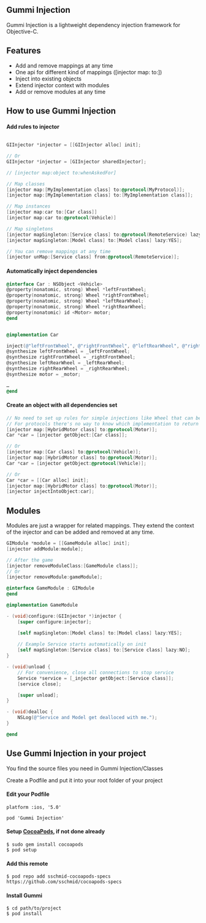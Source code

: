 ## Gummi Injection

Gummi Injection is a lightweight dependency injection framework for Objective-C.

## Features
* Add and remove mappings at any time
* One api for different kind of mappings ([injector map: to:])
* Inject into existing objects
* Extend injector context with modules
* Add or remove modules at any time

## How to use Gummi Injection

#### Add rules to injector
```objective-c

GIInjector *injector = [[GIInjector alloc] init];

// Or
GIInjector *injector = [GIInjector sharedInjector];

// [injector map:object to:whenAskedFor]

// Map classes
[injector map:[MyImplementation class] to:@protocol(MyProtocol)];
[injector map:[MyImplementation class] to:[MyImplementation class]];

// Map instances
[injector map:car to:[Car class]]
[injector map:car to:@protocol(Vehicle)]

// Map singletons
[injector mapSingleton:[Service class] to:@protocol(RemoteService) lazy:NO];
[injector mapSingleton:[Model class] to:[Model class] lazy:YES];

// You can remove mappings at any time
[injector unMap:[Service class] from:@protocol(RemoteService)];
```

#### Automatically inject dependencies
```objective-c
@interface Car : NSObject <Vehicle>
@property(nonatomic, strong) Wheel *leftFrontWheel;
@property(nonatomic, strong) Wheel *rightFrontWheel;
@property(nonatomic, strong) Wheel *leftRearWheel;
@property(nonatomic, strong) Wheel *rightRearWheel;
@property(nonatomic) id <Motor> motor;
@end


@implementation Car

inject(@"leftFrontWheel", @"rightFrontWheel", @"leftRearWheel", @"rightRearWheel", @"motor");
@synthesize leftFrontWheel = _leftFrontWheel;
@synthesize rightFrontWheel = _rightFrontWheel;
@synthesize leftRearWheel = _leftRearWheel;
@synthesize rightRearWheel = _rightRearWheel;
@synthesize motor = _motor;

…
@end
```

#### Create an object with all dependencies set
```objective-c
// No need to set up rules for simple injections like Wheel that can be created with alloc init.
// For protocols there's no way to know which implementation to return - we need to set up a rule for it.
[injector map:[HybridMotor class] to:@protocol(Motor)];
Car *car = [injector getObject:[Car class]];

// Or
[injector map:[Car class] to:@protocol(Vehicle)];
[injector map:[HybridMotor class] to:@protocol(Motor)];
Car *car = [injector getObject:@protocol(Vehicle)];

// Or
Car *car = [[Car alloc] init];
[injector map:[HybridMotor class] to:@protocol(Motor)];
[injector injectIntoObject:car];
```

## Modules
Modules are just a wrapper for related mappings. They extend the context of the injector and can be added and removed at any time.
```objective-c
GIModule *module = [[GameModule alloc] init];
[injector addModule:module];

// After the game
[injector removeModuleClass:[GameModule class]];
// Or
[injector removeModule:gameModule];
```

```objective-c
@interface GameModule : GIModule
@end

@implementation GameModule

- (void)configure:(GIInjector *)injector {
    [super configure:injector];

    [self mapSingleton:[Model class] to:[Model class] lazy:YES];
    
    // Example Service starts automatically on init
    [self mapSingleton:[Service class] to:[Service class] lazy:NO];
}

- (void)unload {
    // For convenience, close all connections to stop service
    Service *service = [_injector getObject:[Service class]];
    [service close];

    [super unload];
}

- (void)dealloc {
    NSLog(@"Service and Model get dealloced with me.");
}

@end
```

## Use Gummi Injection in your project

You find the source files you need in Gummi Injection/Classes

Create a Podfile and put it into your root folder of your project

#### Edit your Podfile
```
platform :ios, '5.0'

pod 'Gummi Injection'
```

#### Setup [CocoaPods], if not done already

```
$ sudo gem install cocoapods
$ pod setup
```

#### Add this remote
```
$ pod repo add sschmid-cocoapods-specs https://github.com/sschmid/cocoapods-specs
```

#### Install Gummi
```
$ cd path/to/project
$ pod install
```

[cocoapods]: http://cocoapods.org/
